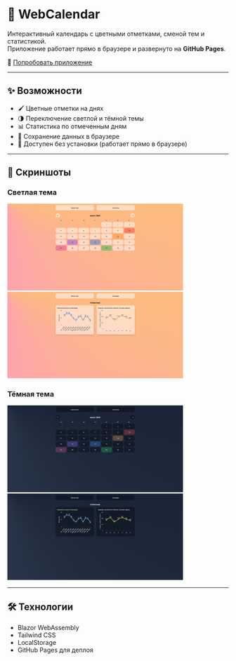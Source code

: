 # 📅 WebCalendar

Интерактивный календарь с цветными отметками, сменой тем и статистикой.  
Приложение работает прямо в браузере и развернуто на **GitHub Pages**.

🔗 [Попробовать приложение](https://dobriytauren.github.io/WebCalendar)

---

## ✨ Возможности

- 🖌️ Цветные отметки на днях  
- 🌗 Переключение светлой и тёмной темы  
- 📊 Статистика по отмеченным дням  
- 💾 Сохранение данных в браузере  
- 🚀 Доступен без установки (работает прямо в браузере)  

---

## 📸 Скриншоты

### Светлая тема
<img src="docs/screenshot-light.png" width="400"/> <img src="docs/screenshot-light-stats.png" width="400"/>

### Тёмная тема
<img src="docs/screenshot-dark.png" width="400"/> <img src="docs/screenshot-dark-stats.png" width="400"/>

---

## 🛠️ Технологии

- Blazor WebAssembly 
- Tailwind CSS 
- LocalStorage
- GitHub Pages для деплоя  

